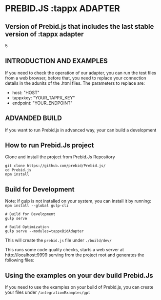 # PREBID.JS :tappx ADAPTER
## Version of Prebid.js that includes the last stable version of :tappx adapter
5
## INTRODUCTION AND EXAMPLES
If you need to check the operation of our adapter, you can run the test files from a web browser, before that, you need to replace your connection details in the adunits of the .html files. The parameters to replace are:
- host: "HOST"
- tappxkey: "YOUR_TAPPX_KEY"
- endpoint: "YOUR_ENDPOINT"

## ADVANDED BUILD
If you want to run Prebid.js in advanced way, your can build a development
## How to run Prebid.Js project
Clone and install the project from Prebid.Js Repository
```
git clone https://github.com/prebid/Prebid.js/
cd Prebid.js
npm install
```
## Build for Development

Note: If gulp is not installed on your system, you can install it by running: `npm install --global gulp-cli`

```
# Build for Development
gulp serve

# Build Optimization
gulp serve --modules=tappxBidAdapter
```

This will create the `prebid.js` file under `./build/dev/`

This runs some code quality checks, starts a web server at http://localhost:9999 serving from the project root and generates the following files:

## Using the examples on your dev build Prebid.Js
If you need to use the examples on your build of Prebid.js, you can create your files under `/integrationExamples/gpt`
